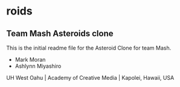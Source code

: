 # roids

## Team Mash Asteroids clone

This is the initial readme file for the Asteroid Clone for team Mash.

- Mark Moran
- Ashlynn Miyashiro

UH West Oahu | Academy of Creative Media | Kapolei, Hawaii, USA
